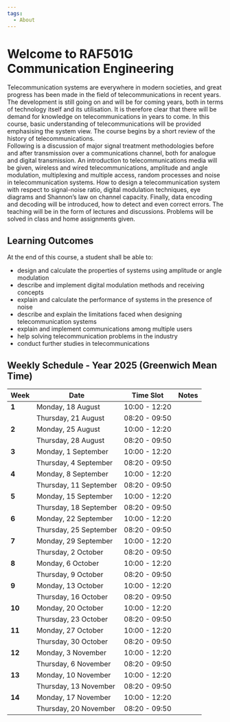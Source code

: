 ```yaml
---
tags:
  - About
---
```


# Welcome to RAF501G Communication Engineering

Telecommunication systems are everywhere in modern societies, and great progress has been made in the field of 
telecommunications in recent years. The development is still going on and will be for coming years, both in terms 
of technology itself and its utilisation. It is therefore clear that there will be demand for knowledge on 
telecommunications in years to come. In this course, basic understanding of telecommunications will be provided 
emphasising the system view. The course begins by a short review of the history of telecommunications.  
Following is a discussion of major signal treatment methodologies before and after transmission over a communications 
channel, both for analogue and digital transmission. An introduction to telecommunications media will be given, wireless 
and wired telecommunications, amplitude and angle modulation, multiplexing and multiple access, random processes and 
noise in telecommunication systems. How to design a telecommunication system with respect to signal-noise ratio, 
digital modulation techniques, eye diagrams and Shannon’s law on channel capacity. Finally, data encoding and decoding 
will be introduced, how to detect and even correct errors. The teaching will be in the form of lectures and discussions. 
Problems will be solved in class and home assignments given.

## Learning Outcomes
At the end of this course, a student shall be able to:

- design and calculate the properties of systems using amplitude or angle modulation
- describe and implement digital modulation methods and receiving concepts
- explain and calculate the performance of systems in the presence of noise
- describe and explain the limitations faced when designing telecommunication systems
- explain and implement communications among multiple users
- help solving telecommunication problems in the industry
- conduct further studies in telecommunications

## Weekly Schedule - Year 2025 (Greenwich Mean Time)

| Week | Date                      | Time Slot       | Notes |
|------|---------------------------|-----------------|-------|
| **1** | Monday, 18 August         | 10:00 - 12:20  |       |
|      | Thursday, 21 August       | 08:20 - 09:50  |       |
| **2** | Monday, 25 August         | 10:00 - 12:20  |       |
|      | Thursday, 28 August       | 08:20 - 09:50  |       |
| **3** | Monday, 1 September       | 10:00 - 12:20  |       |
|      | Thursday, 4 September     | 08:20 - 09:50  |       |
| **4** | Monday, 8 September       | 10:00 - 12:20  |       |
|      | Thursday, 11 September    | 08:20 - 09:50  |       |
| **5** | Monday, 15 September      | 10:00 - 12:20  |       |
|      | Thursday, 18 September    | 08:20 - 09:50  |       |
| **6** | Monday, 22 September      | 10:00 - 12:20  |       |
|      | Thursday, 25 September    | 08:20 - 09:50  |       |
| **7** | Monday, 29 September      | 10:00 - 12:20  |       |
|      | Thursday, 2 October       | 08:20 - 09:50  |       |
| **8** | Monday, 6 October         | 10:00 - 12:20  |       |
|      | Thursday, 9 October       | 08:20 - 09:50  |       |
| **9** | Monday, 13 October        | 10:00 - 12:20  |       |
|      | Thursday, 16 October      | 08:20 - 09:50  |       |
| **10**| Monday, 20 October        | 10:00 - 12:20  |       |
|      | Thursday, 23 October      | 08:20 - 09:50  |       |
| **11**| Monday, 27 October        | 10:00 - 12:20  |       |
|      | Thursday, 30 October      | 08:20 - 09:50  |       |
| **12**| Monday, 3 November        | 10:00 - 12:20  |       |
|      | Thursday, 6 November      | 08:20 - 09:50  |       |
| **13**| Monday, 10 November       | 10:00 - 12:20  |       |
|      | Thursday, 13 November     | 08:20 - 09:50  |       |
| **14**| Monday, 17 November       | 10:00 - 12:20  |       |
|      | Thursday, 20 November     | 08:20 - 09:50  |       |













  






         




         
